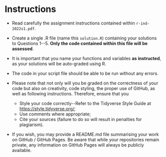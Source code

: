# Instructions

- Read carefully the assignment instructions contained within `r-ind-2022s1.pdf`. 

- Create a single .R file (name this `solution.R`) containing your solutions to Questions 1--5. **Only the code contained within this file will be assessed**.

- It is important that you name your functions and variables **as instructed**, as your solutions will be auto-graded using R.

- The code in your script file should be able to be run without any errors.

- Please note that not only will you be graded on the correctness of your code but also on creativity, code styling, the proper use of GitHub, as well as following instructions. Therefore, ensure that you

   - Style your code correctly--Refer to the Tidyverse Style Guide at https://style.tidyverse.org/;
   - Use comments where appropriate;
   - Cite your sources (failure to do so will result in penalties for plagiarism).
   
- If you wish, you may provide a README.md file summarising your work on GitHub / GitHub Pages. Be aware that while your repositories remain private, any information on GitHub Pages will always be publicly available.

